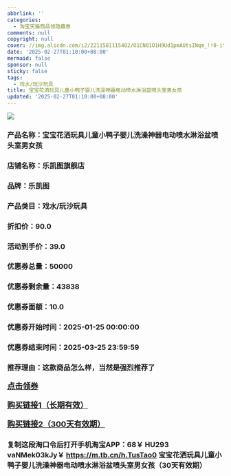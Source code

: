 ```yaml
---
abbrlink: ''
categories:
  - 淘宝天猫商品领隐藏券
comments: null
copyright: null
cover: //img.alicdn.com/i2/2211581115402/O1CN01O1H9Ud1pmAUtsINqm_!!0-item_pic.jpg
date: '2025-02-27T01:10:00+08:00'
mermaid: false
sponsor: null
sticky: false
tags:
  - 戏水/玩沙玩具
title: 宝宝花洒玩具儿童小鸭子婴儿洗澡神器电动喷水淋浴盆喷头室男女孩
updated: '2025-02-27T01:10:00+08:00'
--- 
```


![](//img.alicdn.com/i2/2211581115402/O1CN01O1H9Ud1pmAUtsINqm_!!0-item_pic.jpg)

### 产品名称：宝宝花洒玩具儿童小鸭子婴儿洗澡神器电动喷水淋浴盆喷头室男女孩
### 店铺名称：乐凯图旗舰店
### 品牌：乐凯图
### 产品类目：戏水/玩沙玩具
### 折扣价：90.0
### 活动到手价：39.0
### 优惠券总量：50000
### 优惠券剩余量：43838
### 优惠券面额：10.0
### 优惠券开始时间：2025-01-25 00:00:00	
### 优惠券结束时间：2025-03-25 23:59:59	
### 推荐理由：这款商品怎么样，当然是强烈推荐了

<p style="font-size: 18px; font-weight: bold;">
  <a href="https://uland.taobao.com/coupon/edetail?e=rkmwA%2FSHDUmlhHvvyUNXZfh8CuWt5YH5OVuOuRD5gLJMmdsrkidbOWgpcJRl3wFwcV%2FlEyhmp8DA7rV%2FGCsk1NoDaq3Q8v%2FQhccrUgEITL3jxSbfRCH%2F9tVL%2FZHjEqjWiSeMhgA5biBwp6n3Rhe1SnIE4r7wqPNK7NjcxRIBfQbVM%2Fe4LpP7OiwynAdGnOngsRcE0wncGCov%2Bq4ieEb4VV71KgX2WzKS49IpuNimzZ39oIt1wrbvd3bN3ZFO%2FHcc8gw7CyR8B19SbnB%2BnTVamAXqkCOsjO26bezydcIfxK3z5BzH002sVy241Wd4L2QXCNKgpt37RFOaxTQULkICJ8HUw3GH5SZ%2BZQUWDPdEFUc%3D&traceId=2166d8db17407296732636749d133b&union_lens=lensId%3AOPT%401740729690%40210707ee_1cc4_1954b932b21_b69c%4001%40eyJmbG9vcklkIjo3MzM1NH0ie" target="_blank">点击领券</a>
</p>
<p style="font-size: 18px; font-weight: bold;">
  <a href="https://s.click.taobao.com/t?e=m%3D2%26s%3DDmme%2Bq%2FIhGZw4vFB6t2Z2ueEDrYVVa64K7Vc7tFgwiHjf2vlNIV67kkfnVn6TwKdNGaA%2Fv7qa0T3ID%2FV1RqsF4wnCJeELi4I%2FIEn%2BS1IjHAB0ghlTd7WlZVm%2FOAUUFw71qrpxiwMoCNxc1AtbZGVS03GE4jF9Dv5l0tfdRdqak%2FNEPXytV9ALq8XLr9cF0l0AOJ7n9hIYuTkWTPHo%2BXyoq207m79J0ZnyAYndF4x9pTvpUe18qAikDuLlI3lCat5op7u%2BcGmWUMME1rGrRbQjbTO8hVXH49zb%2FnUHMQd61%2FGCUoWt8%2BaTNwvtfmgfF3B5%2B3bPPk3dZrVsbxi%2Bvf8EKJn5AyUbPoV" target="_blank">购买链接1（长期有效）</a>
</p>
<p style="font-size: 18px; font-weight: bold;">
  <a href="https://s.click.taobao.com/6t24TNs" target="_blank">购买链接2（300天有效期）</a>
</p>

### 复制这段淘口令后打开手机淘宝APP：68￥ HU293 vaNMek03kJy￥ https://m.tb.cn/h.TusTao0  宝宝花洒玩具儿童小鸭子婴儿洗澡神器电动喷水淋浴盆喷头室男女孩（30天有效期）
